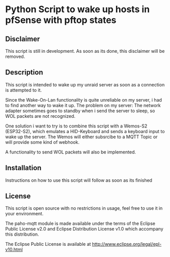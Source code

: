 # Python Script to wake up hosts in pfSense with pftop states

## Disclaimer
This script is still in development. As soon as its done, this disclaimer will be removed.

## Description
This script is intended to wake up my unraid server as soon as a connection is attempted to it. 

Since the Wake-On-Lan functionality is quite unreliable on my server, i had to find another way to wake it up. The problem on my server: The network adapter sometimes goes to standby when i send the server to sleep, so WOL packets are not recognized.

One solution i want to try is to combine this script with a Wemos-S2 (ESP32-S2), which emulates a HID-Keyboard and sends a keyboard input to wake up the server. The Wemos will either subsrcibe to a MQTT Topic or will provide some kind of webhook.

A functionality to send WOL packets will also be implemented.

## Installation

Instructions on how to use this script will follow as soon as its finished

## License

This script is open source with no restrictions in usage, feel free to use it in your environment.

The paho-mqtt module is made available under the terms of the Eclipse Public License v2.0 and Eclipse Distribution License v1.0 which accompany this distribution.

The Eclipse Public License is available at
    http://www.eclipse.org/legal/epl-v10.html